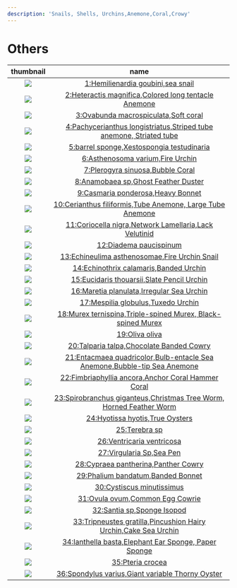 ```yaml
---
description: 'Snails, Shells, Urchins,Anemone,Coral,Crowy'
---
```


# Others

| thumbnail | name |
| :---: | :---: |
| ![](../../.gitbook/assets/small-hemilienardia-goubini.jpg)  | [1:Hemilienardia goubini,sea snail](1-hemilienardia-goubini-sea-snail.md) |
| ![](../../.gitbook/assets/small-heteractis-magnifica.jpg)  | [2:Heteractis magnifica,Colored long tentacle Anemone](2-heteractis-magnifica-colored-long-tentacle-anemone.md) |
| ![](../../.gitbook/assets/small-ovabunda-macrospiculata.jpg)  | [3:Ovabunda macrospiculata,Soft coral](3-ovabunda-macrospiculata-soft-coral.md) |
| ![](../../.gitbook/assets/small-pachycerianthus-longistriatus.jpg)  | [4:Pachycerianthus longistriatus,Striped tube anemone, Striated tube](4-pachycerianthus-longistriatus-striped-tube-anemone-striated-tube.md) |
| ![](../../.gitbook/assets/small-barrel-sponge.jpg)  | [5:barrel sponge,Xestospongia testudinaria](5-barrel-sponge-xestospongia-testudinaria.md) |
| ![](../../.gitbook/assets/small-asthenosoma-varium.jpg)  | [6:Asthenosoma varium,Fire Urchin](6-asthenosoma-varium-fire-urchin.md) |
| ![](../../.gitbook/assets/small-plerogyra-sinuosa.jpg)  | [7:Plerogyra sinuosa,Bubble Coral](7-plerogyra-sinuosa-bubble-coral.md) |
| ![](../../.gitbook/assets/small-anamobaea-sp2-ghost-feather-duster.jpg)  | [8:Anamobaea sp,Ghost Feather Duster](8-anamobaea-sp-ghost-feather-duster.md) |
| ![](../../.gitbook/assets/small-casmaria-ponderosa.jpg)  | [9:Casmaria ponderosa,Heavy Bonnet](9-casmaria-ponderosa-heavy-bonnet.md) |
| ![](../../.gitbook/assets/small-cerianthus-filiformis.jpg)  | [10:Cerianthus filiformis,Tube Anemone, Large Tube Anemone](10-cerianthus-filiformis-tube-anemone-large-tube-anemone.md) |
| ![](../../.gitbook/assets/small-coriocella-nigra.jpg)  | [11:Coriocella nigra,Network Lamellaria,Lack Velutinid](11-coriocella-nigra-network-lamellaria-lack-velutinid.md) |
| ![](../../.gitbook/assets/small-diadema-paucispinum.jpg)  | [12:Diadema paucispinum](12-diadema-paucispinum.md) |
| ![](../../.gitbook/assets/small-echineulima-asthenosomae.jpg)  | [13:Echineulima asthenosomae,Fire Urchin Snail](13-echineulima-asthenosomae-fire-urchin-snail.md) |
| ![](../../.gitbook/assets/small-echinothrix-calamaris.jpg)  | [14:Echinothrix calamaris,Banded Urchin](14-echinothrix-calamaris-banded-urchin.md) |
| ![](../../.gitbook/assets/small-eucidaris-thouarsii.jpg)  | [15:Eucidaris thouarsii,Slate Pencil Urchin](15-eucidaris-thouarsii-slate-pencil-urchin.md) |
| ![](../../.gitbook/assets/small-maretia-planulata.jpg)  | [16:Maretia planulata,Irregular Sea Urchin](16-maretia-planulata-irregular-sea-urchin.md) |
| ![](../../.gitbook/assets/small-mespilia-globulus.jpg)  | [17:Mespilia globulus,Tuxedo Urchin](17-mespilia-globulus-tuxedo-urchin.md) |
| ![](../../.gitbook/assets/small-murex-ternispina.jpg)  | [18:Murex ternispina,Triple-spined Murex, Black-spined Murex](18-murex-ternispina-triple-spined-murex-black-spined-murex.md) |
| ![](../../.gitbook/assets/small-oliva-oliva.jpg)  | [19:Oliva oliva](19-oliva-oliva.md) |
| ![](../../.gitbook/assets/small-talparia-talpa.jpg)  | [20:Talparia talpa,Chocolate Banded Cowry](20-talparia-talpa-chocolate-banded-cowry.md) |
| ![](../../.gitbook/assets/small-entacmaea-quadricolor.jpg)  | [21:Entacmaea quadricolor,Bulb-entacle Sea Anemone,Bubble-tip Sea Anemone](21-entacmaea-quadricolor-bulb-entacle-sea-anemone-bubble-tip-sea-anemone.md) |
| ![](../../.gitbook/assets/small-fimbriaphyllia-ancora.jpg)  | [22:Fimbriaphyllia ancora,Anchor Coral Hammer Coral](22-fimbriaphyllia-ancora-anchor-coral-hammer-coral.md) |
| ![](../../.gitbook/assets/small-spirobranchus-giganteus.jpg)  | [23:Spirobranchus giganteus,Christmas Tree Worm, Horned Feather Worm](23-spirobranchus-giganteus-christmas-tree-worm-horned-feather-worm.md) |
| ![](../../.gitbook/assets/small-hyotissa-hyotis.jpg)  | [24:Hyotissa hyotis,True Oysters](24-hyotissa-hyotis-true-oysters.md) |
| ![](../../.gitbook/assets/small-terebra-sp.jpg)  | [25:Terebra sp](25-terebra-sp.md) |
| ![](../../.gitbook/assets/small-ventricaria-ventricosa.jpg)  | [26:Ventricaria ventricosa](26-ventricaria-ventricosa.md) |
| ![](../../.gitbook/assets/small-virgularia-sp.jpg)  | [27:Virgularia Sp,Sea Pen](27-virgularia-sp-sea-pen.md) |
| ![](../../.gitbook/assets/small-cypraea-pantherina.jpg)  | [28:Cypraea pantherina,Panther Cowry](28-cypraea-pantherina-panther-cowry.md) |
| ![](../../.gitbook/assets/small-phalium-bandatum%20%281%29.jpg)  | [29:Phalium bandatum,Banded Bonnet](29-phalium-bandatum-banded-bonnet.md) |
| ![](../../.gitbook/assets/small-cystiscus-minutissimus.jpg)  | [30:Cystiscus minutissimus](30-cystiscus-minutissimus.md) |
| ![](../../.gitbook/assets/small-ovula-ovum.jpg)  | [31:Ovula ovum,Common Egg Cowrie](31-ovula-ovum-common-egg-cowrie.md) |
| ![](../../.gitbook/assets/small-sponge-isopod.jpg)  | [32:Santia sp,Sponge Isopod](32-santia-sp-sponge-isopod.md) |
| ![](../../.gitbook/assets/small-tripneustes-gratilla.jpg)  | [33:Tripneustes gratilla,Pincushion Hairy Urchin,Cake Sea Urchin](33-tripneustes-gratilla-pincushion-hairy-urchin-cake-sea-urchin.md) |
| ![](../../.gitbook/assets/small-ianthella-basta.jpg)  | [34:Ianthella basta,Elephant Ear Sponge, Paper Sponge](34-ianthella-basta-elephant-ear-sponge-paper-sponge.md) |
| ![](../../.gitbook/assets/small-pteria-crocea.jpg)  | [35:Pteria crocea](35-pteria-crocea.md) |
| ![](../../.gitbook/assets/small-spondylus-varius.jpg)  | [36:Spondylus varius,Giant variable Thorny Oyster](36-spondylus-varius-giant-variable-thorny-oyster.md) |



